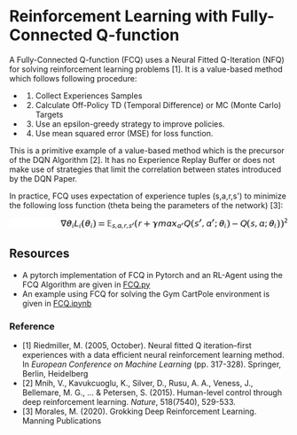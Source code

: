 # Reinforcement Learning with Fully-Connected Q-function

A Fully-Connected Q-function (FCQ) uses a Neural Fitted Q-Iteration (NFQ) for solving reinforcement learning problems [1]. It is a value-based method which follows following procedure:
- 1. Collect Experiences Samples
- 2. Calculate Off-Policy TD (Temporal Difference) or MC (Monte Carlo) Targets
- 3. Use an epsilon-greedy strategy to improve policies.
- 4. Use mean squared error (MSE) for loss function.

This is a primitive example of a value-based method which is the precursor of the DQN Algorithm [2]. 
It has no Experience Replay Buffer or does not make use of strategies that limit the correlation between states introduced by the DQN Paper.

In practice, FCQ uses expectation of experience tuples (s,a,r,s') to minimize the following loss function (theta being the parameters of the network) [3]:

![formula](./render.png)

## Resources
- A pytorch implementation of FCQ in Pytorch and an RL-Agent using the FCQ Algorithm are given in [FCQ.py](FCQ.py)
- An example using FCQ for solving the Gym CartPole environment is given in [FCQ.ipynb](FCQ.ipynb)


### Reference
- [1] Riedmiller, M. (2005, October). Neural fitted Q iteration–first experiences with a data efficient neural reinforcement learning method. In *European Conference on Machine Learning* (pp. 317-328). Springer, Berlin, Heidelberg
- [2] Mnih, V., Kavukcuoglu, K., Silver, D., Rusu, A. A., Veness, J., Bellemare, M. G., ... & Petersen, S. (2015). Human-level control through deep reinforcement learning. *Nature*, 518(7540), 529-533.
- [3] Morales, M. (2020). Grokking Deep Reinforcement Learning. Manning Publications
